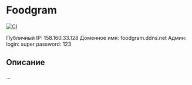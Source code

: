 # Foodgram

[![CI](https://github.com/BU-Marina/foodgram-project-react/actions/workflows/foodgram_workflow.yml/badge.svg?branch=master)](https://github.com/BU-Marina/foodgram-project-react/actions/workflows/foodgram_workflow.yml)

Публичный IP: 158.160.33.128
Доменное имя: foodgram.ddns.net
Админ: 
  login: super
  password: 123

## Описание

...
